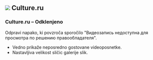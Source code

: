 ## ![](https://www.google.com/s2/favicons?sz=32&domain=culture.ru) Culture.ru

### Culture.ru – Odklenjeno

Odpravi napako, ki povzroča sporočilo "Видеозапись недоступна для просмотра по решению правообладателя".

* Vedno prikaže neposredno gostovane videoposnetke.
* Nastavljiva velikost sličic galerije slik.
